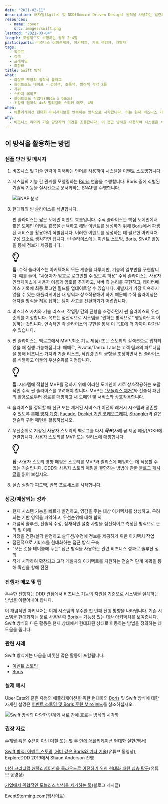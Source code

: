 ```yaml
---
date: "2021-02-11"
description: 애자일(Agile) 및 DDD(Domain Driven Design) 원칙을 사용하는 일련의 경량 기법으로, 이를 통해 팀은 충분히 소프트웨어 시스템을 현대화할 만큼의 계획을 수립할 수 있습니다.
resources:
  - name: cover
    src: images/swift.png
lastmod: "2021-03-04"
length: 포괄적으로 수행하는 경우 2~4일
participants: 비즈니스 이해관계자, 아키텍트, 기술 책임자, 개발자
tags:
  - 킥오프
  - 검색
  - 프레이밍
  - 최적화
title: Swift 방식
what:
  - 화살표 모양의 접착식 플래그
  - 화이트보드 테이프 - 검정색, 초록색, 빨간색 각각 2롤
  - 가위
  - 스카치 테이프
  - 화이트보드 작업대(90cm x 60cm)
  - 초강력 접착식 4x6 멀티컬러 스티커 메모, 4팩
when:
  - 애플리케이션 현대화 이니셔티브를 반복하는 방식으로 시작합니다. 이는 현재 비즈니스 기능을 신속하게 검토하고 “향후” 아키텍처를 계획하는 간단한 컨설팅 참여가 될 수 있는 [App Navigator](https://tanzu.vmware.com/application-modernization)의 핵심 방법입니다. VMware의 전문가들은 Swift 방법을 실행하여 아키텍처, 경계, 위험이나 우려 지점을 찾아낸 다음 현재 상태에서 미래 상태로 나아갈 방향을 매핑합니다.
why:
  - 비즈니스 리더와 기술 담당자의 의견을 조율합니다. 이 접근 방식을 사용하여 시스템을 세분화하고, 시스템이 “동작하기 바라는” 방식과 향후 목표를 매핑하는 개념적인 아키텍처 계획을 개발합니다. VMware는 이렇게 하는 것이 중요한 시스템 현대화에 특히 중요함을 알게 되었습니다. 개발 팀을 조직하는 방법에 관한 결정을 알리고 비즈니스와 기술적인 관점에서 작업의 우선순위를 지정합니다. 현재 상황과 원하는 상태 간의 길을 정의하는 ‘포괄적인’ 방법으로서도 유용합니다.
---
```


<h2 id="how-to-use-this-method">이 방식을 활용하는
방법</h2>

<div class="bg-gray-dark p-lg-5 p-3 mb-4"><div
class="col-lg-9"><h3
id="sample-agenda--prompts">샘플 안건 및 메시지</h3>

<ol>

<li>

<p>비즈니스 및 기술 인력이 이해하는 언어를 사용하여 시스템을 <a
href="/practices/event-storming">이벤트
스토밍</a>합니다.</p>

</li>

<li>

<p>시스템의 기능 간 관계를 모델링하는 <a
href="/practices/boris">Boris</a>
연습을 수행합니다. Boris 중에 식별된 기술적 기능을 실시간으로 문서화하는 SNAP를 수행합니다.</p>

<p><img
src="/practices/swift-method/images/snap.jpg"
alt="SNAP 분석"  /></p>

</li>

<li>

<p>현대화의 씬 슬라이스를 식별합니다.</p>

<p>씬 슬라이스는 짧은 도메인 이벤트 흐름입니다. 수직 슬라이스는 핵심 도메인에서 짧은 도메인 이벤트 흐름을
선택하고 해당 이벤트를 생성하기 위해 <a
href="/practices/boris">Boris</a>에서
파생된 서비스를 활용하여 식별됩니다. 이러한 이벤트를 생성하는 데 필요한 아키텍처 구성 요소로 생각하면 됩니다. 씬
슬라이스에는 <a
href="/practices/event-storming">이벤트
스토밍</a>, <a
href="/practices/boris">Boris</a>,
SNAP 활동을 통해 정보가 제공됩니다.</p>

<div class="callout td-box--gray-darkest p-3 my-5
border-bottom border-right border-left border-top row"><div
class="col-1 row align-items-center
justify-content-center"><svg height="30"
aria-hidden="true" focusable="false"
data-prefix="far" data-icon="lightbulb"
role="img" xmlns="http://www.w3.org/2000/svg"
viewBox="0 0 352 512" class="svg-inline--fa
fa-lightbulb"><path fill="currentColor"
d="M176 80c-52.94 0-96 43.06-96 96 0 8.84 7.16 16 16 16s16-7.16
16-16c0-35.3 28.72-64 64-64 8.84 0 16-7.16 16-16s-7.16-16-16-16zM96.06
459.17c0 3.15.93 6.22 2.68 8.84l24.51 36.84c2.97 4.46 7.97 7.14 13.32
7.14h78.85c5.36 0 10.36-2.68 13.32-7.14l24.51-36.84c1.74-2.62 2.67-5.7
2.68-8.84l.05-43.18H96.02l.04 43.18zM176 0C73.72 0 0 82.97 0 176c0
44.37 16.45 84.85 43.56 115.78 16.64 18.99 42.74 58.8 52.42
92.16v.06h48v-.12c-.01-4.77-.72-9.51-2.15-14.07-5.59-17.81-22.82-64.77-62.17-109.67-20.54-23.43-31.52-53.15-31.61-84.14-.2-73.64
59.67-128 127.95-128 70.58 0 128 57.42 128 128 0 30.97-11.24
60.85-31.65 84.14-39.11 44.61-56.42 91.47-62.1 109.46a47.507 47.507 0
0 0-2.22 14.3v.1h48v-.05c9.68-33.37 35.78-73.18 52.42-92.16C335.55
260.85 352 220.37 352 176 352 78.8 273.2 0 176 0z"
class=""></path></svg></div><div
class="col-11"><p><strong>팁</strong>:
수직 슬라이스는 아키텍처의 모든 계층을 다루지만, 기능의 일부만을 구현합니다. 예를 들어, “사용자가 암호로 로그인할 수
있도록 허용” 수직 슬라이스는 사용자 인터페이스에 사용자 이름과 암호를 추가하고, 서버 측 논리를 구현하고, 데이터베이스
기록에 최종 로그인 필드를 업데이트할 수 있습니다. 개발자가 가장 익숙하지 않을 수 있는 애플리케이션 내 영역과 상호작용해야
하기 때문에 수직 슬라이싱은 애자일 방식을 처음 접하는 팀이 사고를 전환하기가
어렵습니다.</p></div></div>

</li>

<li>

<p>비즈니스 가치와 기술 리스크, 작업량 간의 균형을 조정하면서 씬 슬라이스의 우선순위를 지정합니다. 목표는
점진적으로 시스템을 “원하는 방식으로” 행동하도록 이동하는 것입니다. 연속적인 각 슬라이스의 구현을 통해 이 목표에 더 가까이
다가갈 수 있습니다.</p>

</li>

<li>

<p>씬 슬라이스는 백로그에서 MVP(최소 기능 제품) 또는 스토리의 컬렉션으로 캡처되었을 때 실행 가능해집니다.
때때로, Pivotal/Tanzu Labs는 고객 팀과의 파트너십을 통해 비즈니스 가치와 기술 리스크, 작업량 간의 균형을
조정하면서 씬 슬라이스를 식별하고 이들의 우선순위를 지정합니다.</p>

<div class="callout td-box--gray-darkest p-3 my-5
border-bottom border-right border-left border-top row"><div
class="col-1 row align-items-center
justify-content-center"><svg height="30"
aria-hidden="true" focusable="false"
data-prefix="far" data-icon="lightbulb"
role="img" xmlns="http://www.w3.org/2000/svg"
viewBox="0 0 352 512" class="svg-inline--fa
fa-lightbulb"><path fill="currentColor"
d="M176 80c-52.94 0-96 43.06-96 96 0 8.84 7.16 16 16 16s16-7.16
16-16c0-35.3 28.72-64 64-64 8.84 0 16-7.16 16-16s-7.16-16-16-16zM96.06
459.17c0 3.15.93 6.22 2.68 8.84l24.51 36.84c2.97 4.46 7.97 7.14 13.32
7.14h78.85c5.36 0 10.36-2.68 13.32-7.14l24.51-36.84c1.74-2.62 2.67-5.7
2.68-8.84l.05-43.18H96.02l.04 43.18zM176 0C73.72 0 0 82.97 0 176c0
44.37 16.45 84.85 43.56 115.78 16.64 18.99 42.74 58.8 52.42
92.16v.06h48v-.12c-.01-4.77-.72-9.51-2.15-14.07-5.59-17.81-22.82-64.77-62.17-109.67-20.54-23.43-31.52-53.15-31.61-84.14-.2-73.64
59.67-128 127.95-128 70.58 0 128 57.42 128 128 0 30.97-11.24
60.85-31.65 84.14-39.11 44.61-56.42 91.47-62.1 109.46a47.507 47.507 0
0 0-2.22 14.3v.1h48v-.05c9.68-33.37 35.78-73.18 52.42-92.16C335.55
260.85 352 220.37 352 176 352 78.8 273.2 0 176 0z"
class=""></path></svg></div><div
class="col-11"><p><strong>팁</strong>:
시스템에 적합한 MVP를 정하기 위해 이러한 도메인이 서로 상호작용하는 포괄적인 수직 씬 슬라이스를 고려해야 합니다. MVP는
<a
href="https://tanzu.vmware.com/content/blog/strangling-a-monolith-by-focusing-on-roi"
target="_blank" rel="nofollow">“모놀리스
제거”</a>와 전술적 패턴의 활용으로부터 경로를 매핑하고 새 도메인 및 서비스와
상호작용합니다.</p></div></div>

</li>

<li>

<p>슬라이스를 정의할 때 신규 또는 제거된 서비스가 이전의 레거시 시스템과 공존할 수 있도록 <a
href="https://docs.microsoft.com/en-us/azure/architecture/patterns/anti-corruption-layer"
target="_blank">부패 방지 계층</a>, <a
href="https://en.wikipedia.org/wiki/Facade_pattern"
target="_blank">Facade</a>, <a
href="https://www.swiftbird.us/docket-choreography"
target="_blank">Docket 기반 코레오그래피</a>, <a
href="https://martinfowler.com/bliki/StranglerFigApplication.html"
target="_blank">Strangler</a>와 같은 전술적 구현 패턴을
활용하십시오.</p>

</li>

<li>

<p>우선순위로 지정된 사용자 스토리의 백로그를 다시
<em><strong>목표</strong></em>(사례 곧 제공 예정)/OKR에
연결합니다. 사용자 스토리를 MVP 또는 릴리스에 매핑합니다.</p>

<div class="callout td-box--gray-darkest p-3 my-5
border-bottom border-right border-left border-top row"><div
class="col-1 row align-items-center
justify-content-center"><svg height="30"
aria-hidden="true" focusable="false"
data-prefix="far" data-icon="lightbulb"
role="img" xmlns="http://www.w3.org/2000/svg"
viewBox="0 0 352 512" class="svg-inline--fa
fa-lightbulb"><path fill="currentColor"
d="M176 80c-52.94 0-96 43.06-96 96 0 8.84 7.16 16 16 16s16-7.16
16-16c0-35.3 28.72-64 64-64 8.84 0 16-7.16 16-16s-7.16-16-16-16zM96.06
459.17c0 3.15.93 6.22 2.68 8.84l24.51 36.84c2.97 4.46 7.97 7.14 13.32
7.14h78.85c5.36 0 10.36-2.68 13.32-7.14l24.51-36.84c1.74-2.62 2.67-5.7
2.68-8.84l.05-43.18H96.02l.04 43.18zM176 0C73.72 0 0 82.97 0 176c0
44.37 16.45 84.85 43.56 115.78 16.64 18.99 42.74 58.8 52.42
92.16v.06h48v-.12c-.01-4.77-.72-9.51-2.15-14.07-5.59-17.81-22.82-64.77-62.17-109.67-20.54-23.43-31.52-53.15-31.61-84.14-.2-73.64
59.67-128 127.95-128 70.58 0 128 57.42 128 128 0 30.97-11.24
60.85-31.65 84.14-39.11 44.61-56.42 91.47-62.1 109.46a47.507 47.507 0
0 0-2.22 14.3v.1h48v-.05c9.68-33.37 35.78-73.18 52.42-92.16C335.55
260.85 352 220.37 352 176 352 78.8 273.2 0 176 0z"
class=""></path></svg></div><div
class="col-11"><p><strong>팁</strong>:
사용자 스토리 영향 매핑은 스토리를 MVP와 릴리스에 매핑하는 데 적용할 수 있는 기술입니다. DDD와 사용자 스토리 매핑을
결합하는 방법에 관한 <a
href="https://blog.eriksen.com.br/en/mapping-domain-knowledge"
target="_blank">블로그 게시글</a>을 읽어
보십시오.</p></div></div>

</li>

<li>

<p>실습 실험과 피드백, 반복 프로세스를 시작합니다.</p>

</li>

</ol>

</div></div>

<div class="bg-gray-dark p-lg-5 p-3 mb-4"><div
class="col-lg-9"><h3
id="successexpected-outcomes">성공/예상되는 성과</h3>

<ul>

<li>현재 시스템 기능을 빠르게 발견하고, 영감을 주는 대상 아키텍처를 생성하고, 우려되는 기반 영역을 파악하고,
우선순위에 대해 합의</li>

<li>개념적 솔루션, 전술적 수정, 잠재적인 절충 사항을 점진적이고 측정된 방식으로 논의 및
이해</li>

<li>가정을 검증/실격 판정하고 솔루션/수정에 정보를 제공하기 위한 아키텍처 작업</li>

<li>점진적으로 서비스를 현대화하는 접근 방식 구축</li>

<li>“모든 것을 테이블에 두는” 접근 방식을 사용하는 관련 비즈니스 성과로 솔루션 정의</li>

<li>작게 시작하여 확장되고 고객 개발자와 아키텍트를 지원하는 전술적 단계 계획을 통해 확신을 향해
전진</li>

</ul>

</div></div>

<div class="bg-gray-dark p-lg-5 p-3 mb-4"><div
class="col-lg-9"><h3
id="facilitator-notes--tips">진행자 메모 및 팁</h3>

<p>우수한 진행자는 DDD 관점에서 비즈니스 기능의 지원을 기준으로 시스템을 설계하는 방법을 이끌어내야
합니다.</p>

<p>이 개념적인 아키텍처는 이제 시스템의 우수한 첫 번째 진행 방향을 나타냅니다. 기존 시스템을 현대화하는 툴로
사용될 때 <a
href="/practices/boris">Boris</a>는
가능성 있는 대상 아키텍처를 보여줍니다. Swift 방식의 다른 활동은 현재 상태에서 현대화된 상태로 이동하는 방법을 정의하는
데 도움을 줍니다.</p>

</div></div>

<div class="bg-gray-dark p-lg-5 p-3 mb-4"><div
class="col-lg-9"><h3
id="related-practices">관련 사례</h3>

<p>Swift 방식에는 다음을 비롯한 많은 활동이 포함됩니다.</p>

<ul>

<li><a
href="/practices/event-storming">이벤트
스토밍</a></li>

<li><a
href="/practices/boris">Boris</a></li>

</ul>

</div></div>

<div class="bg-gray-dark p-lg-5 p-3 mb-4"><div
class="col-lg-9"><h3
id="real-world-examples">실제 예시</h3>

<p>Uber Eats와 같은 유형의 애플리케이션을 위한 현대화의 <a
href="/practices/boris">Boris</a>
및 Swift 방식에 대한 자세한 설명은 <a
href="https://miro.com/app/board/o9J_kzaSk0E=/"
target="_blank">이벤트 스토밍 및 Boris 훈련 Miro 보드</a>를
참조하십시오.</p>

<p><img
src="/practices/swift-method/images/example-1.png"
alt="Swift 방식의 다양한 단계와 서로 간에 흐르는 방식의 시각화"  /></p>

</div></div>

<div class="bg-gray-dark p-lg-5 p-3 mb-4"><div
class="col-lg-9"><h3
id="recommended-reading">권장 자료</h3>

<p><a
href="https://tanzu.vmware.com/content/white-papers/tackle-application-modernization-in-days-and-weeks-not-months-and-years"
target="_blank">수개월 혹은 수년이 아닌 며칠 또는 몇 주 만에 애플리케이션 현대화
실현</a>(백서)</p>

<p><a
href="https://www.youtube.com/watch?v=7-fRtd8LUwA"
target="_blank">Swift 방식: 이벤트 스토밍, 거미 같은 Boris와 기타
기술</a>(유튜브 동영상), ExploreDDD 2019에서 Shaun Anderson 진행</p>

<p><a
href="https://www.youtube.com/watch?v=s5qeE4qii6M"
target="_blank">미션 크리티컬 애플리케이션을 클라우드로 이전하기 위한 현대화 패턴 심층
탐구</a>(유튜브 동영상)</p>

<p><a
href="https://tanzu.vmware.com/content/slides/the-modern-family-modernizing-applications-to-pivotal-cloud-foundry-getting-out-of-the-big-ball-of-mud"
target="_blank">기업에서 위협적인 모놀리스 방식을 제거하는 툴</a>(블로그
게시글)</p>

<p><a href="https://www.eventstorming.com/"
target="_blank">EventStorming.com</a>(웹사이트)</p>

</div></div>
